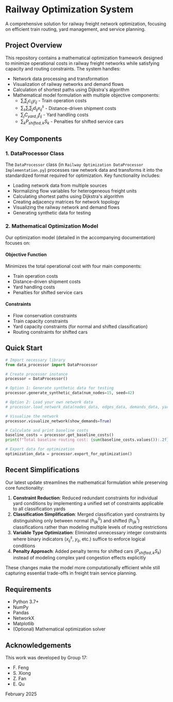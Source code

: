 # Railway Optimization System

A comprehensive solution for railway freight network optimization, focusing on efficient train routing, yard management, and service planning.

## Project Overview

This repository contains a mathematical optimization framework designed to minimize operational costs in railway freight networks while satisfying capacity and routing constraints. The system handles:

- Network data processing and transformation
- Visualization of railway networks and demand flows
- Calculation of shortest paths using Dijkstra's algorithm
- Mathematical model formulation with multiple objective components:
  - $\sum_{i} \sum_{j} c_{ij}y_{ij}$ - Train operation costs
  - $\sum_{s} \sum_{i} \sum_{j} d_{ij}x^s_{ij}$ - Distance-driven shipment costs
  - $\sum_{j} C_{yard,j}f_{ij}$ - Yard handling costs
  - $\sum_{k} P_{shifted,k}S_{k}$ - Penalties for shifted service cars

## Key Components

### 1. DataProcessor Class

The `DataProcessor` class (in `Railway Optimization DataProcessor Implementation.py`) processes raw network data and transforms it into the standardized format required for optimization. Key functionality includes:

- Loading network data from multiple sources
- Normalizing flow variables for heterogeneous freight units
- Calculating shortest paths using Dijkstra's algorithm
- Creating adjacency matrices for network topology
- Visualizing the railway network and demand flows
- Generating synthetic data for testing

### 2. Mathematical Optimization Model

Our optimization model (detailed in the accompanying documentation) focuses on:

#### Objective Function
Minimizes the total operational cost with four main components:
- Train operation costs
- Distance-driven shipment costs
- Yard handling costs
- Penalties for shifted service cars

#### Constraints
- Flow conservation constraints
- Train capacity constraints
- Yard capacity constraints (for normal and shifted classification)
- Routing constraints for shifted cars

## Quick Start

```python
# Import necessary library
from data_processor import DataProcessor

# Create processor instance
processor = DataProcessor()

# Option 1: Generate synthetic data for testing
processor.generate_synthetic_data(num_nodes=15, seed=42)

# Option 2: Load your own network data
# processor.load_network_data(nodes_data, edges_data, demands_data, yard_capacities_data)

# Visualize the network
processor.visualize_network(show_demands=True)

# Calculate and print baseline costs
baseline_costs = processor.get_baseline_costs()
print(f"Total baseline routing cost: {sum(baseline_costs.values()):.2f}")

# Export data for optimization
optimization_data = processor.export_for_optimization()
```


## Recent Simplifications

Our latest update streamlines the mathematical formulation while preserving core functionality:

1. **Constraint Reduction**: Reduced redundant constraints for individual yard conditions by implementing a unified set of constraints applicable to all classification yards
2. **Classification Simplification**: Merged classification yard constraints by distinguishing only between normal ($h^0_{ijk}$) and shifted ($h^1_{ijk}$) classifications rather than modeling multiple levels of routing restrictions
3. **Variable Type Optimization**: Eliminated unnecessary integer constraints where binary indicators ($x^s_{ij}$, $y_{ij}$, etc.) suffice to enforce logical conditions
4. **Penalty Approach**: Added penalty terms for shifted cars ($P_{shifted,k}S_{k}$) instead of modeling complex yard congestion effects explicitly

These changes make the model more computationally efficient while still capturing essential trade-offs in freight train service planning.

## Requirements

- Python 3.7+
- NumPy
- Pandas
- NetworkX
- Matplotlib
- (Optional) Mathematical optimization solver


## Acknowledgements

This work was developed by Group 17:
- F. Feng
- S. Xiong
- Z. Fan
- E. Qu

February 2025
